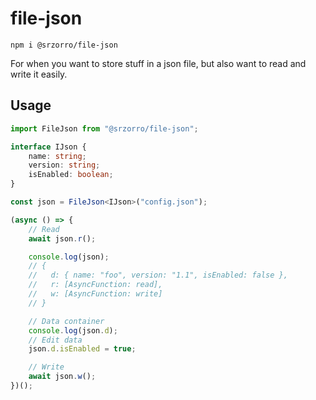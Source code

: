 # file-json

`npm i @srzorro/file-json`

For when you want to store stuff in a json file, but also want to read and write it easily.

## Usage

```typescript
import FileJson from "@srzorro/file-json";

interface IJson {
    name: string;
    version: string;
    isEnabled: boolean;
}

const json = FileJson<IJson>("config.json");

(async () => {
    // Read
    await json.r();

    console.log(json);
    // {
    //   d: { name: "foo", version: "1.1", isEnabled: false },
    //   r: [AsyncFunction: read],
    //   w: [AsyncFunction: write]
    // }

    // Data container
    console.log(json.d);
    // Edit data
    json.d.isEnabled = true;

    // Write
    await json.w();
})();

```